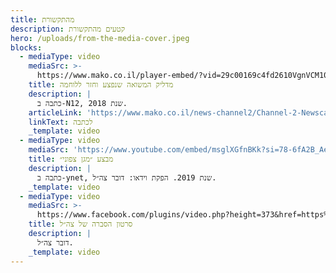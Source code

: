 ```yaml
---
title: מהתקשורת
description: קטעים מהתקשורת
hero: /uploads/from-the-media-cover.jpeg
blocks:
  - mediaType: video
    mediaSrc: >-
      https://www.mako.co.il/player-embed/?vid=29c00169c4fd2610VgnVCM100000290c10acRCRD&cid=512beeb309282610VgnVCM100000290c10acRCRD&galleryCid=e0e00169c4fd2610VgnVCM100000290c10acRCRD
    title: מדליק המשואה שנפצע וחזר ללוחמה
    description: |
      כתבה ב-N12, שנת 2018.
    articleLink: 'https://www.mako.co.il/news-channel2/Channel-2-Newscast-q2_2018/Article-e0e00169c4fd261004.htm'
    linkText: לכתבה
    _template: video
  - mediaType: video
    mediaSrc: 'https://www.youtube.com/embed/msglXGfnBKk?si=78-6fA2B_AeIjwvS'
    title: מבצע ״מגן צפוני״
    description: |
      כתבה ב-ynet, שנת 2019. הפקת וידאו: דובר צה״ל.
    _template: video
  - mediaType: video
    mediaSrc: >-
      https://www.facebook.com/plugins/video.php?height=373&href=https%3A%2F%2Fwww.facebook.com%2Fosnat.nameri%2Fvideos%2F839543856056882%2F&show_text=false&width=560&t=0
    title: סרטון הסברה של צה״ל
    description: |
      דובר צה״ל.
    _template: video
---
```


